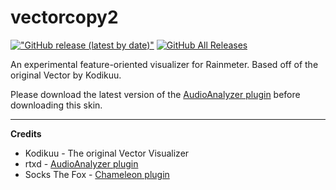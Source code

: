 # vectorcopy2

[!["GitHub release (latest by date)"](https://img.shields.io/github/v/release/sctanf/vectorcopy2?style=flat-square)](https://github.com/sctanf/vectorcopy2/releases/latest) 
[![GitHub All Releases](https://img.shields.io/github/downloads/sctanf/vectorcopy2/total?style=flat-square)](https://github.com/sctanf/vectorcopy2/releases)

An experimental feature-oriented visualizer for Rainmeter.
Based off of the original Vector by Kodikuu.

Please download the latest version of the [AudioAnalyzer plugin](https://github.com/d-uzlov/Rainmeter-Plugins-by-rxtd) before downloading this skin.

---

**Credits**
- Kodikuu - The original Vector Visualizer
- rtxd - [AudioAnalyzer plugin](https://github.com/d-uzlov/Rainmeter-Plugins-by-rxtd)
- Socks The Fox - [Chameleon plugin](https://github.com/socks-the-fox/Chameleon)
